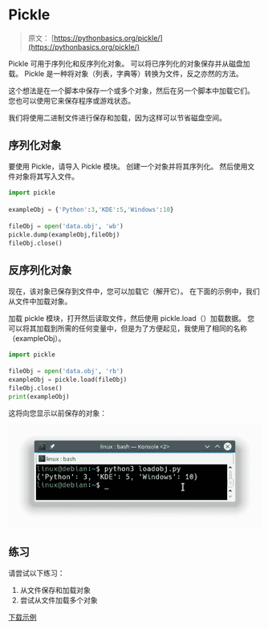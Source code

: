 # Pickle

> 原文： [https://pythonbasics.org/pickle/](https://pythonbasics.org/pickle/)

Pickle 可用于序列化和反序列化对象。 可以将已序列化的对象保存并从磁盘加载。 Pickle 是一种将对象（列表，字典等）转换为文件，反之亦然的方法。

这个想法是在一个脚本中保存一个或多个对象，然后在另一个脚本中加载它们。 您也可以使用它来保存程序或游戏状态。

我们将使用二进制文件进行保存和加载，因为这样可以节省磁盘空间。



## 序列化对象

要使用 Pickle，请导入 Pickle 模块。
创建一个对象并将其序列化。 然后使用文件对象将其写入文件。

```py
import pickle

exampleObj = {'Python':3,'KDE':5,'Windows':10}

fileObj = open('data.obj', 'wb')
pickle.dump(exampleObj,fileObj)
fileObj.close()

```

## 反序列化对象

现在，该对象已保存到文件中，您可以加载它（解开它）。 在下面的示例中，我们从文件中加载对象。

加载 pickle 模块，打开然后读取文件，然后使用 pickle.load（）加载数据。 您可以将其加载到所需的任何变量中，但是为了方便起见，我使用了相同的名称（exampleObj）。

```py
import pickle   

fileObj = open('data.obj', 'rb')
exampleObj = pickle.load(fileObj)
fileObj.close()
print(exampleObj)

```

这将向您显示以前保存的对象：

![python pickle](img/ef9dff0e7bf0efcd3230a04478370867.jpg)

## 练习

请尝试以下练习：

1.  从文件保存和加载对象
2.  尝试从文件加载多个对象

[下载示例](https://gum.co/HhgpI)
